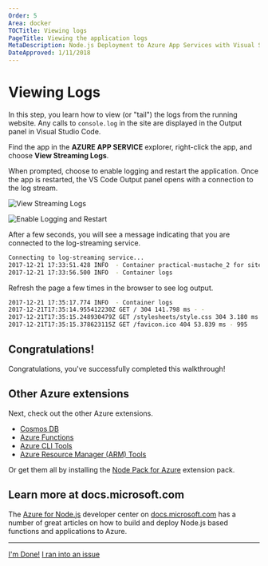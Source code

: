 ```yaml
---
Order: 5
Area: docker
TOCTitle: Viewing logs
PageTitle: Viewing the application logs
MetaDescription: Node.js Deployment to Azure App Services with Visual Studio Code
DateApproved: 1/11/2018
---
```

# Viewing Logs

In this step, you learn how to view (or "tail") the logs from the running website. Any calls to `console.log` in the site are displayed in the Output panel in Visual Studio Code.

Find the app in the **AZURE APP SERVICE** explorer, right-click the app, and choose **View Streaming Logs**.

When prompted, choose to enable logging and restart the application. Once the app is restarted, the VS Code Output panel opens with a connection to the log stream.

![View Streaming Logs](images/app-service-extension/view-logs.png)

![Enable Logging and Restart](images/app-service-extension/enable-restart.png)

After a few seconds, you will see a message indicating that you are connected to the log-streaming service.

```bash
Connecting to log-streaming service...
2017-12-21 17:33:51.428 INFO  - Container practical-mustache_2 for site practical-mustache initialized successfully.
2017-12-21 17:33:56.500 INFO  - Container logs
```

Refresh the page a few times in the browser to see log output.

```bash
2017-12-21 17:35:17.774 INFO  - Container logs
2017-12-21T17:35:14.955412230Z GET / 304 141.798 ms - -
2017-12-21T17:35:15.248930479Z GET /stylesheets/style.css 304 3.180 ms - -
2017-12-21T17:35:15.378623115Z GET /favicon.ico 404 53.839 ms - 995
```

## Congratulations!

Congratulations, you've successfully completed this walkthrough!

## Other Azure extensions

Next, check out the other Azure extensions.

* [Cosmos DB](https://marketplace.visualstudio.com/items?itemName=ms-azuretools.vscode-cosmosdb)
* [Azure Functions](https://marketplace.visualstudio.com/items?itemName=ms-azuretools.vscode-azurefunctions)
* [Azure CLI Tools](https://marketplace.visualstudio.com/items?itemName=ms-vscode.azurecli)
* [Azure Resource Manager (ARM) Tools](https://marketplace.visualstudio.com/items?itemName=msazurermtools.azurerm-vscode-tools)

Or get them all by installing the
[Node Pack for Azure](https://marketplace.visualstudio.com/items?itemName=ms-vscode.vscode-node-azure-pack) extension pack.

## Learn more at docs.microsoft.com

The [Azure for Node.js](https://docs.microsoft.com/en-us/nodejs/azure/?view=azure-node-2.0.0) developer center on [docs.microsoft.com](https://docs.microsoft.com) has a number of great articles on how to build and deploy Node.js based functions and applications to Azure.

----

<a class="tutorial-next-btn" href="/docs">I'm Done!</a> <a class="tutorial-feedback-btn" onclick="reportIssue('docker-extension', 'tailing-logs')" href="javascript:void(0)">I ran into an issue</a>
